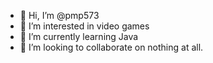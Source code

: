 - 👋 Hi, I’m @pmp573
- 👀 I’m interested in video games
- 🌱 I’m currently learning Java
- 💞️ I’m looking to collaborate on nothing at all.

<!---
pmp573/pmp573 is a ✨ special ✨ repository because its `README.md` (this file) appears on your GitHub profile.
You can click the Preview link to take a look at your changes.
--->
